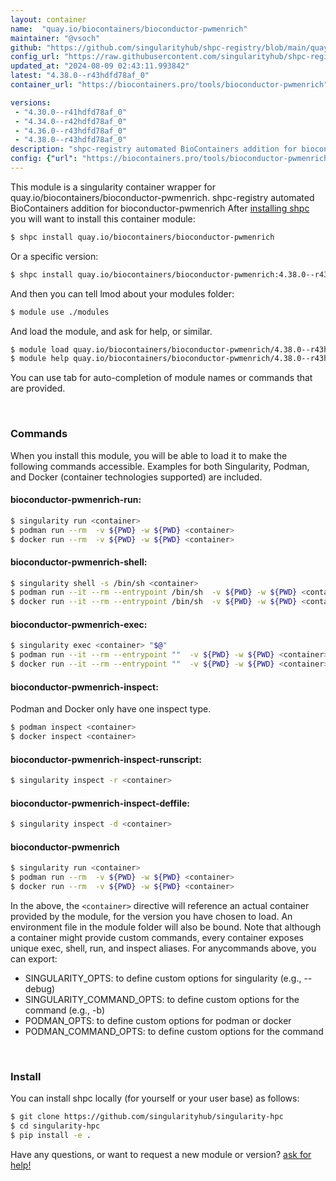 ```yaml
---
layout: container
name:  "quay.io/biocontainers/bioconductor-pwmenrich"
maintainer: "@vsoch"
github: "https://github.com/singularityhub/shpc-registry/blob/main/quay.io/biocontainers/bioconductor-pwmenrich/container.yaml"
config_url: "https://raw.githubusercontent.com/singularityhub/shpc-registry/main/quay.io/biocontainers/bioconductor-pwmenrich/container.yaml"
updated_at: "2024-08-09 02:43:11.993842"
latest: "4.38.0--r43hdfd78af_0"
container_url: "https://biocontainers.pro/tools/bioconductor-pwmenrich"

versions:
 - "4.30.0--r41hdfd78af_0"
 - "4.34.0--r42hdfd78af_0"
 - "4.36.0--r43hdfd78af_0"
 - "4.38.0--r43hdfd78af_0"
description: "shpc-registry automated BioContainers addition for bioconductor-pwmenrich"
config: {"url": "https://biocontainers.pro/tools/bioconductor-pwmenrich", "maintainer": "@vsoch", "description": "shpc-registry automated BioContainers addition for bioconductor-pwmenrich", "latest": {"4.38.0--r43hdfd78af_0": "sha256:f1567986e773d8f518c8039c852ac6b2221680af2d4b6b0b9a3c07268ff56973"}, "tags": {"4.30.0--r41hdfd78af_0": "sha256:1b578da0c635c0e27543d413378f21f1a397db1b5b8465889c0504a15d04d383", "4.34.0--r42hdfd78af_0": "sha256:4ec5cc6cd7d04f0d34b534f2529a9b51211ee9de5c2a5227d078a89189e61398", "4.36.0--r43hdfd78af_0": "sha256:395f476258d8debfeb23ed2f083d8c201c765dd37908cd1f4495926015d5724d", "4.38.0--r43hdfd78af_0": "sha256:f1567986e773d8f518c8039c852ac6b2221680af2d4b6b0b9a3c07268ff56973"}, "docker": "quay.io/biocontainers/bioconductor-pwmenrich"}
---
```


This module is a singularity container wrapper for quay.io/biocontainers/bioconductor-pwmenrich.
shpc-registry automated BioContainers addition for bioconductor-pwmenrich
After [installing shpc](#install) you will want to install this container module:


```bash
$ shpc install quay.io/biocontainers/bioconductor-pwmenrich
```

Or a specific version:

```bash
$ shpc install quay.io/biocontainers/bioconductor-pwmenrich:4.38.0--r43hdfd78af_0
```

And then you can tell lmod about your modules folder:

```bash
$ module use ./modules
```

And load the module, and ask for help, or similar.

```bash
$ module load quay.io/biocontainers/bioconductor-pwmenrich/4.38.0--r43hdfd78af_0
$ module help quay.io/biocontainers/bioconductor-pwmenrich/4.38.0--r43hdfd78af_0
```

You can use tab for auto-completion of module names or commands that are provided.

<br>

### Commands

When you install this module, you will be able to load it to make the following commands accessible.
Examples for both Singularity, Podman, and Docker (container technologies supported) are included.

#### bioconductor-pwmenrich-run:

```bash
$ singularity run <container>
$ podman run --rm  -v ${PWD} -w ${PWD} <container>
$ docker run --rm  -v ${PWD} -w ${PWD} <container>
```

#### bioconductor-pwmenrich-shell:

```bash
$ singularity shell -s /bin/sh <container>
$ podman run --it --rm --entrypoint /bin/sh  -v ${PWD} -w ${PWD} <container>
$ docker run --it --rm --entrypoint /bin/sh  -v ${PWD} -w ${PWD} <container>
```

#### bioconductor-pwmenrich-exec:

```bash
$ singularity exec <container> "$@"
$ podman run --it --rm --entrypoint ""  -v ${PWD} -w ${PWD} <container> "$@"
$ docker run --it --rm --entrypoint ""  -v ${PWD} -w ${PWD} <container> "$@"
```

#### bioconductor-pwmenrich-inspect:

Podman and Docker only have one inspect type.

```bash
$ podman inspect <container>
$ docker inspect <container>
```

#### bioconductor-pwmenrich-inspect-runscript:

```bash
$ singularity inspect -r <container>
```

#### bioconductor-pwmenrich-inspect-deffile:

```bash
$ singularity inspect -d <container>
```



#### bioconductor-pwmenrich

```bash
$ singularity run <container>
$ podman run --rm  -v ${PWD} -w ${PWD} <container>
$ docker run --rm  -v ${PWD} -w ${PWD} <container>
```


In the above, the `<container>` directive will reference an actual container provided
by the module, for the version you have chosen to load. An environment file in the
module folder will also be bound. Note that although a container
might provide custom commands, every container exposes unique exec, shell, run, and
inspect aliases. For anycommands above, you can export:

 - SINGULARITY_OPTS: to define custom options for singularity (e.g., --debug)
 - SINGULARITY_COMMAND_OPTS: to define custom options for the command (e.g., -b)
 - PODMAN_OPTS: to define custom options for podman or docker
 - PODMAN_COMMAND_OPTS: to define custom options for the command

<br>

### Install

You can install shpc locally (for yourself or your user base) as follows:

```bash
$ git clone https://github.com/singularityhub/singularity-hpc
$ cd singularity-hpc
$ pip install -e .
```

Have any questions, or want to request a new module or version? [ask for help!](https://github.com/singularityhub/singularity-hpc/issues)
